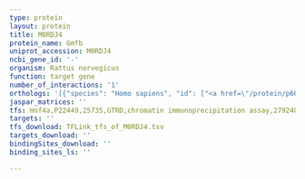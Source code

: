 ```yaml
---
type: protein
layout: protein
title: M0RDJ4
protein_name: Gmfb
uniprot_accession: M0RDJ4
ncbi_gene_id: '-'
organism: Rattus norvegicus
function: target gene
number_of_interactions: '1'
orthologs: '[{"species": "Homo sapiens", "id": ["<a href=\"/protein/p60983\">P60983</a>"]}, {"species": "Danio rerio", "id": ["Q7ZUD3"]}, {"species": "Mus musculus", "id": ["<a href=\"/protein/q9cqi3\">Q9CQI3</a>"]}, {"species": "Caenorhabditis elegans", "id": ["<a href=\"/protein/q8iaa5\">Q8IAA5</a>"]}, {"species": "Drosophila melanogaster", "id": ["<a href=\"/protein/q9vjl6\">Q9VJL6</a>"]}]'
jaspar_matrices: ''
tfs: Hnf4a,P22449,25735,GTRD,chromatin immunoprecipitation assay,27924024%5Buid%5D,No
targets: ''
tfs_download: TFLink_tfs_of_M0RDJ4.tsv
targets_download: ''
bindingSites_download: ''
binding_sites_ls: ''

---
```

